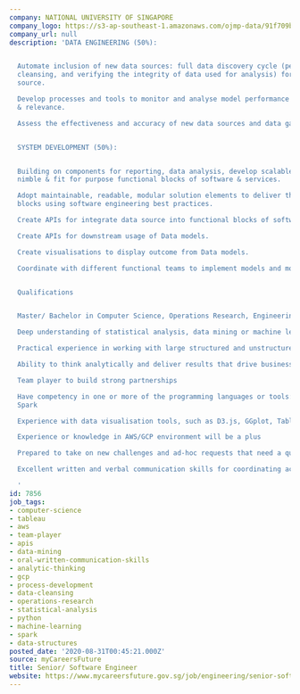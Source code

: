 ```yaml
---
company: NATIONAL UNIVERSITY OF SINGAPORE
company_logo: https://s3-ap-southeast-1.amazonaws.com/ojmp-data/91f709b9be69c4769f6ac085f6e8f2ca/national-university-singapore.jpg
company_url: null
description: 'DATA ENGINEERING (50%):


  Automate inclusion of new data sources: full data discovery cycle (perform data
  cleansing, and verifying the integrity of data used for analysis) for each new data
  source.

  Develop processes and tools to monitor and analyse model performance and data accuracy
  & relevance.

  Assess the effectiveness and accuracy of new data sources and data gathering techniques.


  SYSTEM DEVELOPMENT (50%):


  Building on components for reporting, data analysis, develop scalable, reusable,
  nimble & fit for purpose functional blocks of software & services.

  Adopt maintainable, readable, modular solution elements to deliver those functional
  blocks using software engineering best practices.

  Create APIs for integrate data source into functional blocks of software & services.

  Create APIs for downstream usage of Data models.

  Create visualisations to display outcome from Data models.

  Coordinate with different functional teams to implement models and monitor outcomes.


  Qualifications


  Master/ Bachelor in Computer Science, Operations Research, Engineering

  Deep understanding of statistical analysis, data mining or machine learning

  Practical experience in working with large structured and unstructured data set

  Ability to think analytically and deliver results that drive business decision making

  Team player to build strong partnerships

  Have competency in one or more of the programming languages or tools: Python, R,
  Spark

  Experience with data visualisation tools, such as D3.js, GGplot, Tableau etc.

  Experience or knowledge in AWS/GCP environment will be a plus

  Prepared to take on new challenges and ad-hoc requests that need a quick turn-around

  Excellent written and verbal communication skills for coordinating across teams

  '
id: 7856
job_tags:
- computer-science
- tableau
- aws
- team-player
- apis
- data-mining
- oral-written-communication-skills
- analytic-thinking
- gcp
- process-development
- data-cleansing
- operations-research
- statistical-analysis
- python
- machine-learning
- spark
- data-structures
posted_date: '2020-08-31T00:45:21.000Z'
source: myCareersFuture
title: Senior/ Software Engineer
website: https://www.mycareersfuture.gov.sg/job/engineering/senior-software-engineer-f9b18bad4d362e547b75749684e6fda9
---
```

